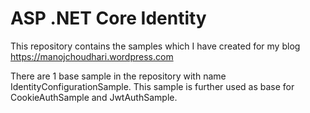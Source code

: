 # ASP .NET Core Identity
 This repository contains the samples which I have created for my blog https://manojchoudhari.wordpress.com
 
 There are 1 base sample in the repository with name IdentityConfigurationSample.
 This sample is further used as base for CookieAuthSample and JwtAuthSample.
 
 
